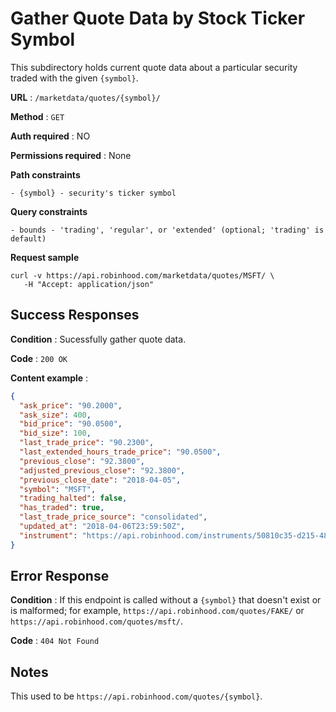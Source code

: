 # Gather Quote Data by Stock Ticker Symbol

This subdirectory holds current quote data about a particular security traded with the given `{symbol}`.

**URL** : `/marketdata/quotes/{symbol}/`

**Method** : `GET`

**Auth required** : NO

**Permissions required** : None

**Path constraints**

    - {symbol} - security's ticker symbol

**Query constraints**

    - bounds - 'trading', 'regular', or 'extended' (optional; 'trading' is default)

**Request sample**

```
curl -v https://api.robinhood.com/marketdata/quotes/MSFT/ \
   -H "Accept: application/json"
```   

## Success Responses

**Condition** : Sucessfully gather quote data.

**Code** : `200 OK`

**Content example** :

```json
{
  "ask_price": "90.2000",
  "ask_size": 400,
  "bid_price": "90.0500",
  "bid_size": 100,
  "last_trade_price": "90.2300",
  "last_extended_hours_trade_price": "90.0500",
  "previous_close": "92.3800",
  "adjusted_previous_close": "92.3800",
  "previous_close_date": "2018-04-05",
  "symbol": "MSFT",
  "trading_halted": false,
  "has_traded": true,
  "last_trade_price_source": "consolidated",
  "updated_at": "2018-04-06T23:59:50Z",
  "instrument": "https://api.robinhood.com/instruments/50810c35-d215-4866-9758-0ada4ac79ffa/"
} 
```

## Error Response

**Condition** : If this endpoint is called without a `{symbol}` that doesn't exist or is malformed; for example, `https://api.robinhood.com/quotes/FAKE/` or `https://api.robinhood.com/quotes/msft/`.

**Code** : `404 Not Found`

## Notes

This used to be `https://api.robinhood.com/quotes/{symbol}`.
